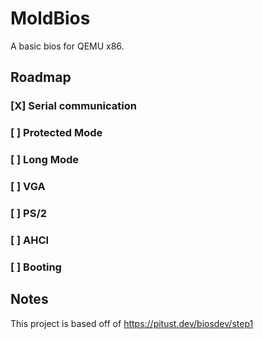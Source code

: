 # MoldBios
A basic bios for QEMU x86.

## Roadmap

### [X] Serial communication
### [ ] Protected Mode
### [ ] Long Mode
### [ ] VGA
### [ ] PS/2
### [ ] AHCI
### [ ] Booting

## Notes
This project is based off of https://pitust.dev/biosdev/step1
